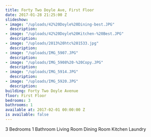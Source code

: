 ```yaml
---
title: Forty Two Doyle Ave, First Floor
date: 2017-01-28 21:25:00 Z
slideshow:
- image: "/uploads/42%20Doyle%20Dining-best.JPG"
  description: 
- image: "/uploads/42%20Doyle%20Kitchen-%20Best.JPG"
  description: 
- image: "/uploads/2013%20htc%201533.jpg"
  description: 
- image: "/uploads/IMG_5907.JPG"
  description: 
- image: "/uploads/IMG_5908%20-%20Copy.JPG"
  description: 
- image: "/uploads/IMG_5914.JPG"
  description: 
- image: "/uploads/IMG_5920.JPG"
  description: 
building: Forty Two Doyle Avenue
floor: First Floor
bedrooms: 3
bathrooms: 1
available at: 2017-02-01 00:00:00 Z
is available: false
---
```


3 Bedrooms
1 Bathroom
Living Room
Dining Room
Kitchen
Laundry
